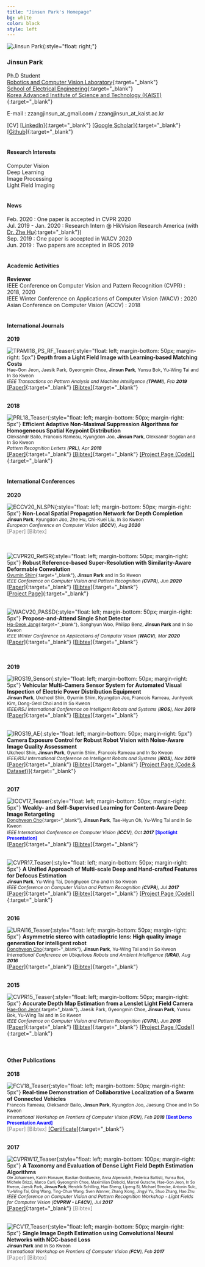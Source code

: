 ```yaml
---
title: "Jinsun Park's Homepage"
bg: white
color: black
style: left
---
```


![Jinsun Park](img/jspark.png){:style="float: right;"}

### __Jinsun Park__

Ph.D Student  
[Robotics and Computer Vision Laboratory](http://rcv.kaist.ac.kr/){:target="_blank"}  
[School of Electrical Engineering](https://ee.kaist.ac.kr/){:target="_blank"}  
[Korea Advanced Institute of Science and Technology (KAIST)](https://www.kaist.ac.kr){:target="_blank"}  

E-mail : zzangjinsun_at_gmail.com / zzangjinsun_at_kaist.ac.kr

\[CV\] 
[\[LinkedIn\]](https://www.linkedin.com/in/jinsun-park-6aa043aa/){:target="_blank"} 
[\[Google Scholar\]](https://scholar.google.co.kr/citations?user=OYTOe58AAAAJ){:target="_blank"} 
[\[Github\]](https://github.com/zzangjinsun){:target="_blank"}
<br><br>

#### __Research Interests__

Computer Vision  
Deep Learning  
Image Processing  
Light Field Imaging
<br><br>

#### __News__

Feb. 2020 : One paper is accepted in CVPR 2020  
Jul. 2019 - Jan. 2020 : Research Intern @ HikVision Research America (with [Dr. Zhe Hu](https://zjuela.github.io/){:target="_blank"})  
Sep. 2019 : One paper is accepted in WACV 2020  
Jun. 2019 : Two papers are accepted in IROS 2019
<br><br>

#### __Academic Activities__

__Reviewer__  
IEEE Conference on Computer Vision and Pattern Recognition (CVPR) : 2018, 2020  
IEEE Winter Conference on Applications of Computer Vision (WACV) : 2020  
Asian Conference on Computer Vision (ACCV) : 2018
<br><br>

#### __International Journals__

__2019__


![TPAMI18_PS_RF_Teaser](img/TPAMI18_PS_RF_Teaser.png){:style="float: left; margin-bottom: 50px; margin-right: 5px"}
__Depth from a Light Field Image with Learning-based Matching Costs__  
<span style="font-size:12px;">Hae-Gon Jeon, Jaesik Park, Gyeongmin Choe, __Jinsun Park__, Yunsu Bok, Yu-Wing Tai and In So Kweon</span>  
<span style="font-size:12px;">*IEEE Transactions on Pattern Analysis and Machine Intelligence (__TPAMI__), Feb __2019__*</span>  
[\[Paper\]](https://ieeexplore.ieee.org/document/8263242){:target="_blank"} 
[\[Bibtex\]](bib/Jeon_TPAMI18_Bibtex.txt){:target="_blank"}
<br><br>


__2018__


![PRL18_Teaser](img/PRL18_Teaser.png){:style="float: left; margin-bottom: 50px; margin-right: 5px"}
__Efficient Adaptive Non-Maximal Suppression Algorithms for Homogeneous Spatial Keypoint Distribution__  
<span style="font-size:12px;">Oleksandr Bailo, Francois Rameau, Kyungdon Joo, __Jinsun Park__, Oleksandr Bogdan and In So Kweon</span>  
<span style="font-size:12px;">*Pattern Recognition Letters (__PRL__), Apr __2018__*</span>  
[\[Paper\]](https://www.researchgate.net/publication/323388062_Efficient_adaptive_non-maximal_suppression_algorithms_for_homogeneous_spatial_keypoint_distribution){:target="_blank"} 
[\[Bibtex\]](bib/PRL2018_Bibtex.txt){:target="_blank"} 
[\[Project Page (Code)\]](https://github.com/BAILOOL/ANMS-Codes){:target="_blank"}
<br><br>


#### __International Conferences__

__2020__


![ECCV20_NLSPN](img/ECCV20_NLSPN.png){:style="float: left; margin-bottom: 50px; margin-right: 5px"}
__Non-Local Spatial Propagation Network for Depth Completion__  
<span style="font-size:12px;">__Jinsun Park__, Kyungdon Joo, Zhe Hu, Chi-Kuei Liu, In So Kweon</span>  
<span style="font-size:12px;">*European Conference on Computer Vision (__ECCV__), Aug __2020__*</span>  
<span style="color:gray;">[Paper] [Bibtex]</span> 
<br><br><br>

![CVPR20_RefSR](img/CVPR20_RefSR.png){:style="float: left; margin-bottom: 50px; margin-right: 5px"}
__Robust Reference-based Super-Resolution with Similarity-Aware Deformable Convolution__  
<span style="font-size:12px;">[Gyumin Shim](){:target="_blank"}, __Jinsun Park__ and In So Kweon</span>  
<span style="font-size:12px;">*IEEE Conference on Computer Vision and Pattern Recognition (__CVPR__), Jun __2020__*</span>  
[\[Paper\]](https://openaccess.thecvf.com/content_CVPR_2020/papers/Shim_Robust_Reference-Based_Super-Resolution_With_Similarity-Aware_Deformable_Convolution_CVPR_2020_paper.pdf){:target="_blank"} 
[\[Bibtex\]](bib/CVPR20_RefSR.txt){:target="_blank"}  
[\[Project Page\]](){:target="_blank"}
<br><br>

![WACV20_PASSD](img/WACV20_PASSD.png){:style="float: left; margin-bottom: 50px; margin-right: 5px"}
__Propose-and-Attend Single Shot Detector__  
<span style="font-size:12px;">[Ho-Deok Jang](https://sites.google.com/view/hdjangcv){:target="_blank"}, Sanghyun Woo, Philipp Benz, __Jinsun Park__ and In So Kweon</span>  
<span style="font-size:12px;">*IEEE Winter Conference on Applications of Computer Vision (__WACV__), Mar __2020__*</span>  
[\[Paper\]](https://arxiv.org/abs/1907.12736){:target="_blank"} 
[\[Bibtex\]](bib/WACV20_PASSD.txt){:target="_blank"} 
<br><br><br>


__2019__


![IROS19_Sensor](img/IROS19_Sensor.png){:style="float: left; margin-bottom: 50px; margin-right: 5px"}
__Vehicular Multi-Camera Sensor System for Automated Visual Inspection of Electric Power Distribution Equipment__  
<span style="font-size:12px;">__Jinsun Park__, Ukcheol Shin, Gyumin Shim, Kyungdon Joo, Francois Rameau, Junhyeok Kim, Dong-Geol Choi and In So Kweon</span>  
<span style="font-size:12px;">*IEEE/RSJ International Conference on Intelligent Robots and Systems (__IROS__), Nov __2019__*</span>  
[\[Paper\]](https://ieeexplore.ieee.org/document/8968085){:target="_blank"} 
[\[Bibtex\]](bib/IROS19_Sensor.txt){:target="_blank"}
<br><br>

![IROS19_AE](img/IROS19_AE.png){:style="float: left; margin-bottom: 50px; margin-right: 5px"}
__Camera Exposure Control for Robust Robot Vision with Noise-Aware Image Quality Assessment__  
<span style="font-size:12px;">Ukcheol Shin, __Jinsun Park__, Gyumin Shim, Francois Rameau and In So Kweon</span>  
<span style="font-size:12px;">*IEEE/RSJ International Conference on Intelligent Robots and Systems (__IROS__), Nov __2019__*</span>  
[\[Paper\]](https://arxiv.org/abs/1907.12646){:target="_blank"} 
[\[Bibtex\]](bib/IROS19_AE.txt){:target="_blank"} 
[\[Project Page (Code & Dataset)\]](https://github.com/WookCheolShin/Noise-AwareCameraExposureControl){:target="_blank"}
<br><br>


__2017__


![ICCV17_Teaser](img/ICCV17_Teaser.png){:style="float: left; margin-bottom: 50px; margin-right: 5px"}
__Weakly- and Self-Supervised Learning for Content-Aware Deep Image Retargeting__  
<span style="font-size:12px;">[Donghyeon Cho](https://cdh12242.wixsite.com/donghyeoncho){:target="_blank"}, __Jinsun Park__, Tae-Hyun Oh, Yu-Wing Tai and In So Kweon</span>  
<span style="font-size:12px;">*IEEE International Conference on Computer Vision (__ICCV__), Oct __2017__*</span> 
<span style="font-size:12px; color:blue;">__\[Spotlight Presentation\]__</span>  
[\[Paper\]](http://openaccess.thecvf.com/content_ICCV_2017/papers/Cho_Weakly-_and_Self-Supervised_ICCV_2017_paper.pdf){:target="_blank"} 
[\[Bibtex\]](bib/ICCV17_Bibtex.txt){:target="_blank"}
<br><br>

![CVPR17_Teaser](img/CVPR17_Teaser.png){:style="float: left; margin-bottom: 50px; margin-right: 5px"}
__A Unified Approach of Multi-scale Deep and Hand-crafted Features for Defocus Estimation__  
<span style="font-size:12px;">__Jinsun Park__, Yu-Wing Tai, Donghyeon Cho and In So Kweon</span>  
<span style="font-size:12px;">*IEEE Conference on Computer Vision and Pattern Recognition (__CVPR__), Jul __2017__*</span>  
[\[Paper\]](http://openaccess.thecvf.com/content_cvpr_2017/papers/Park_A_Unified_Approach_CVPR_2017_paper.pdf){:target="_blank"} 
[\[Bibtex\]](bib/CVPR2017_Bibtex.txt){:target="_blank"} 
[\[Project Page (Code)\]](https://github.com/zzangjinsun/DHDE_CVPR17){:target="_blank"}
<br><br>


__2016__


![URAI16_Teaser](img/URAI16_Teaser.png){:style="float: left; margin-bottom: 50px; margin-right: 5px"}
__Asymmetric stereo with catadioptric lens: High quality image generation for intelligent robot__  
<span style="font-size:12px;">[Donghyeon Cho](https://cdh12242.wixsite.com/donghyeoncho){:target="_blank"}, __Jinsun Park__, Yu-Wing Tai and In So Kweon</span>  
<span style="font-size:12px;">*International Conference on Ubiquitous Robots and Ambient Intelligence (__URAI__), Aug __2016__*</span>  
[\[Paper\]](http://ieeexplore.ieee.org/abstract/document/7625745/){:target="_blank"} 
[\[Bibtex\]](bib/URAI16_Bibtex.txt){:target="_blank"}
<br><br>


__2015__


![CVPR15_Teaser](img/CVPR15_Teaser.png){:style="float: left; margin-bottom: 50px; margin-right: 5px"}
__Accurate Depth Map Estimation from a Lenslet Light Field Camera__  
<span style="font-size:12px;">[Hae-Gon Jeon](https://sites.google.com/site/hgjeoncv/){:target="_blank"}, Jaesik Park, Gyeongmin Choe, __Jinsun Park__, Yunsu Bok, Yu-Wing Tai and In So Kweon</span>  
<span style="font-size:12px;">*IEEE Conference on Computer Vision and Pattern Recognition (__CVPR__), Jun __2015__*</span>  
[\[Paper\]](https://www.cv-foundation.org/openaccess/content_cvpr_2015/papers/Jeon_Accurate_Depth_Map_2015_CVPR_paper.pdf){:target="_blank"} 
[\[Bibtex\]](bib/CVPR15_Bibtex.txt){:target="_blank"}
[\[Project Page (Code)\]](https://sites.google.com/site/hgjeoncv/publications){:target="_blank"}
<br><br><br>


#### __Other Publications__


__2018__


![FCV18_Teaser](img/FCV18_Teaser.png){:style="float: left; margin-bottom: 50px; margin-right: 5px"}
__Real-time Demonstration of Collaborative Localization of a Swarm of Connected Vehicles__  
<span style="font-size:12px;">Francois Rameau, Oleksandr Bailo, __Jinsun Park__, Kyungdon Joo, Jaesung Choe and In So Kweon</span>  
<span style="font-size:12px;">*International Workshop on Frontiers of Computer Vision (__FCV__), Feb __2018__*</span> 
<span style="font-size:12px; color:blue;">__\[Best Demo Presentation Award\]__</span>  
<span style="color:gray;">[Paper] [Bibtex]</span> 
[\[Certificate\]](img/FCV18_Best_Demo_Award.png){:target="_blank"}
<br><br>


__2017__


![CVPRW17_Teaser](img/CVPRW17_Teaser.png){:style="float: left; margin-bottom: 100px; margin-right: 5px"}
__A Taxonomy and Evaluation of Dense Light Field Depth Estimation Algorithms__  
<span style="font-size:10px;">Ole Johannsen, Katrin Honauer, Bastian Goldluecke, Anna Alperovich, Federica Battisti, Yunsu Bok, Michele Brizzi, Marco Carli, Gyeongmin Choe, Maximilian Diebold, Marcel Gutsche, Hae-Gon Jeon, In So Kweon, Jaesik Park, __Jinsun Park__, Hendrik Schilling, Hao Sheng, Lipeng Si, Michael Strecke, Antonin Sulc, Yu-Wing Tai, Qing Wang, Ting-Chun Wang, Sven Wanner, Zhang Xiong, Jingyi Yu, Shuo Zhang, Hao Zhu</span>  
<span style="font-size:12px;">*IEEE Conference on Computer Vision and Pattern Recognition Workshop - Light Fields for Computer Vision (__CVPRW - LF4CV__), Jul __2017__*</span>  
[\[Paper\]](http://openaccess.thecvf.com/content_cvpr_2017_workshops/w27/papers/Johannsen_A_Taxonomy_and_CVPR_2017_paper.pdf){:target="_blank"} 
<span style="color:gray;">[Bibtex]</span>
<br><br>

![FCV17_Teaser](img/FCV17_Teaser.png){:style="float: left; margin-bottom: 50px; margin-right: 5px"}
__Single Image Depth Estimation using Convolutional Neural Networks with NCC-based Loss__  
<span style="font-size:12px;">__Jinsun Park__ and In So Kweon</span>  
<span style="font-size:12px;">*International Workshop on Frontiers of Computer Vision (__FCV__), Feb __2017__*</span>  
<span style="color:gray;">[Paper] [Bibtex]</span>
<br>
